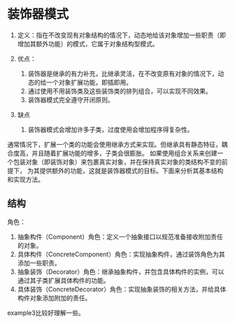 # 装饰器模式


1. 定义：指在不改变现有对象结构的情况下，动态地给该对象增加一些职责（即增加其额外功能）的模式，它属于对象结构型模式。

2. 优点：
   1. 装饰器是继承的有力补充，比继承灵活，在不改变原有对象的情况下，动态的给一个对象扩展功能，即插即用。
   2. 通过使用不用装饰类及这些装饰类的排列组合，可以实现不同效果。
   3. 装饰器模式完全遵守开闭原则。
   
3. 缺点
   1. 装饰器模式会增加许多子类，过度使用会增加程序得复杂性。
   
通常情况下，扩展一个类的功能会使用继承方式来实现。但继承具有静态特征，耦合度高，并且随着扩展功能的增多，子类会很膨胀。
如果使用组合关系来创建一个包装对象（即装饰对象）来包裹真实对象，并在保持真实对象的类结构不变的前提下，
为其提供额外的功能，这就是装饰器模式的目标。下面来分析其基本结构和实现方法。

## 结构
角色：
  1. 抽象构件（Component）角色：定义一个抽象接口以规范准备接收附加责任的对象。
  2. 具体构件（ConcreteComponent）角色：实现抽象构件，通过装饰角色为其添加一些职责。
  3. 抽象装饰（Decorator）角色：继承抽象构件，并包含具体构件的实例，可以通过其子类扩展具体构件的功能。
  4. 具体装饰（ConcreteDecorator）角色：实现抽象装饰的相关方法，并给具体构件对象添加附加的责任。
  
  
example3比较好理解一些。


